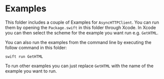 # Examples
This folder includes a couple of Examples for `AsyncHTTPClient`. 
You can run them by opening the `Package.swift` in this folder through Xcode.
In Xcode you can then select the scheme for the example you want run e.g. `GetHTML`.

You can also run the examples from the command line by executing the follow command in this folder:
```
swift run GetHTML
```
To run other examples you can just replace `GetHTML` with the name of the example you want to run.

